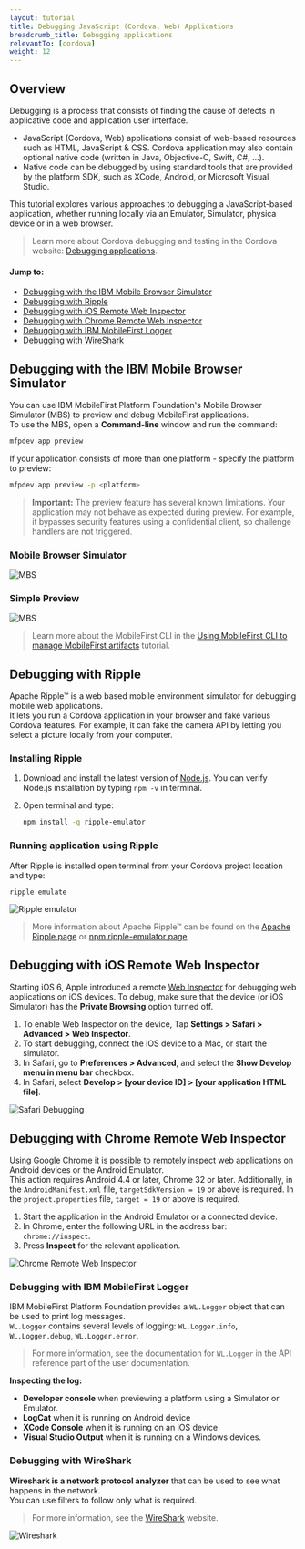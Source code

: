 ```yaml
---
layout: tutorial
title: Debugging JavaScript (Cordova, Web) Applications
breadcrumb_title: Debugging applications        
relevantTo: [cordova]
weight: 12
---
```

## Overview
Debugging is a process that consists of finding the cause of defects in applicative code and application user interface.

* JavaScript (Cordova, Web) applications consist of web-based resources such as HTML, JavaScript &amp; CSS. Cordova application may also contain optional native code (written in Java, Objective-C, Swift, C#, ...).
* Native code can be debugged by using standard tools that are provided by the platform SDK, such as XCode, Android, or Microsoft Visual Studio.

This tutorial explores various approaches to debugging a JavaScript-based application, whether running locally via an Emulator, Simulator, physica device or in a web browser.

> Learn more about Cordova debugging and testing in the Cordova website: [Debugging applications](https://cordova.apache.org/docs/en/latest/guide/next/index.html#link-testing-on-a-simulator-vs-on-a-real-device).

#### Jump to:

* [Debugging with the IBM Mobile Browser Simulator](#debugging-with-the-ibm-mobile-browser-simulator)
* [Debugging with Ripple](#debugging-with-ripple)
* [Debugging with iOS Remote Web Inspector](#debugging-with-ios-remote-web-inspector)
* [Debugging with Chrome Remote Web Inspector](#debugging-with-chrome-remote-web-inspector)
* [Debugging with IBM MobileFirst Logger](#debugging-with-ibm-mobilefirst-logger)
* [Debugging with WireShark](#debugging-with-wireshark)

## Debugging with the IBM Mobile Browser Simulator
You can use IBM MobileFirst Platform Foundation's Mobile Browser Simulator (MBS) to preview and debug MobileFirst applications.  
To use the MBS, open a **Command-line** window and run the command:

```bash
mfpdev app preview
```

If your application consists of more than one platform - specify the platform to preview:

```bash
mfpdev app preview -p <platform>
```

> <span class="glyphicon glyphicon-exclamation-sign" aria-hidden="true"></span> **Important:** The preview feature has several known limitations. Your application may not behave as expected during preview. For example, it bypasses security features using a confidential client, so challenge handlers are not triggered. 

### Mobile Browser Simulator

![MBS](mbs.png)

### Simple Preview

![MBS](simple.png)

> Learn more about the MobileFirst CLI in the [Using MobileFirst CLI to manage MobileFirst artifacts](../using-mobilefirst-cli-to-manage-mobilefirst-artifacts) tutorial.

## Debugging with Ripple
Apache Ripple™ is a web based mobile environment simulator for debugging mobile web applications.  
It lets you run a Cordova application in your browser and fake various Cordova features. For example, it can fake the camera API by letting you select a picture locally from your computer.  

### Installing Ripple

1. Download and install the latest version of [Node.js](https://nodejs.org/en/).
You can verify Node.js installation by typing `npm -v` in terminal.
2. Open terminal and type:

    ```bash
    npm install -g ripple-emulator
    ```

### Running application using Ripple
After Ripple is installed open terminal from your Cordova project location and type:

```bash
ripple emulate
```

![Ripple emulator](Ripple2.png)

> More information about Apache Ripple™ can be found on the [Apache Ripple page](http://ripple.incubator.apache.org/) or [npm ripple-emulator page](https://www.npmjs.com/package/ripple-emulator).

## Debugging with iOS Remote Web Inspector
Starting iOS 6, Apple introduced a remote [Web Inspector](https://developer.apple.com/safari/tools/) for debugging web applications on iOS devices. To debug, make sure that the device (or iOS Simulator) has the **Private Browsing** option turned off.  

1. To enable Web Inspector on the device, Tap **Settings > Safari > Advanced > Web Inspector**.
2. To start debugging, connect the iOS device to a Mac, or start the simulator.
3. In Safari, go to **Preferences > Advanced**, and select the **Show Develop menu in menu bar** checkbox.
4. In Safari, select **Develop > [your device ID] > [your application HTML file]**.

![Safari Debugging](safari-debugging.png)

## Debugging with Chrome Remote Web Inspector
Using Google Chrome it is possible to remotely inspect web applications on Android devices or the Android Emulator.  
This action requires Android 4.4 or later, Chrome 32 or later. Additionally, in the `AndroidManifest.xml` file, `targetSdkVersion = 19` or above is required. In the `project.properties` file, `target = 19` or above is required.

1. Start the application in the Android Emulator or a connected device.
2. In Chrome, enter the following URL in the address bar: `chrome://inspect`.
3. Press **Inspect** for the relevant application.

![Chrome Remote Web Inspector](Chrome-Remote-Web-Inspector.png)

### Debugging with IBM MobileFirst Logger
IBM MobileFirst Platform Foundation provides a `WL.Logger` object that can be used to print log messages.  
`WL.Logger` contains several levels of logging: `WL.Logger.info`, `WL.Logger.debug`, `WL.Logger.error`.

> For more information, see the documentation for `WL.Logger` in the API reference part of the user documentation.

**Inspecting the log:**

* **Developer console** when previewing a platform using a Simulator or Emulator.
* **LogCat** when it is running on Android device
* **XCode Console** when it is running on an iOS device
* **Visual Studio Output** when it is running on a Windows devices.

### Debugging with WireShark
**Wireshark is a network protocol analyzer** that can be used to see what happens in the network.  
You can use filters to follow only what is required.  

> For more information, see the [WireShark](http://www.wireshark.org) website.

![Wireshark](wireshark.png)
